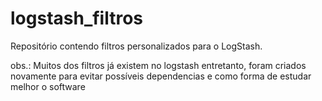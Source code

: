 # logstash_filtros
Repositório contendo filtros personalizados para o LogStash.

obs.: Muitos dos filtros já existem no logstash entretanto, foram criados novamente para evitar possíveis dependencias e como forma de estudar melhor o software
